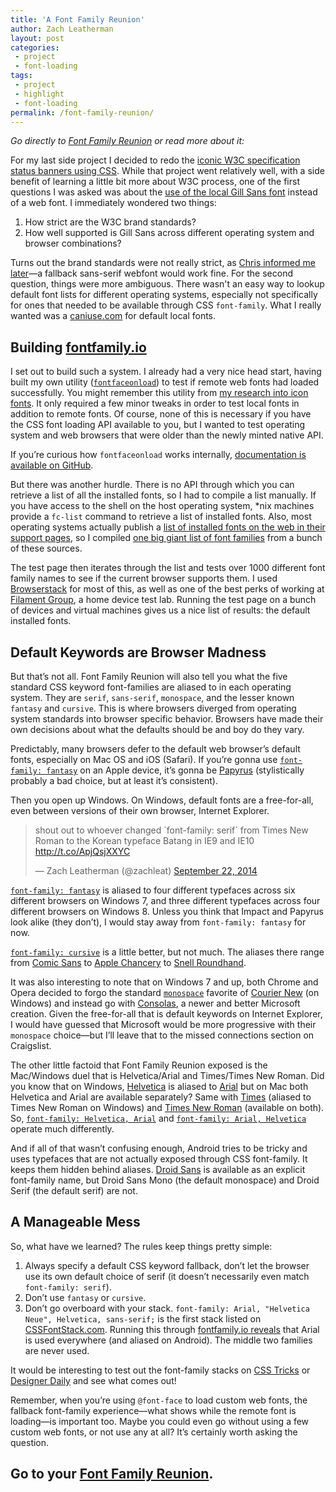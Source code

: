 ```yaml
---
title: 'A Font Family Reunion'
author: Zach Leatherman
layout: post
categories:
 - project
 - font-loading
tags:
 - project
 - highlight
 - font-loading
permalink: /font-family-reunion/
---
```


*Go directly to [Font Family Reunion](http://fontfamily.io/) or read more about it:*

For my last side project I decided to redo the [iconic W3C specification status banners using CSS](/web/w3c-status-banners/). While that project went relatively well, with a side benefit of learning a little bit more about W3C process, one of the first questions I was asked was about the [use of the local Gill Sans font](https://twitter.com/svgeesus/status/504262420203057153) instead of a web font. I immediately wondered two things:

1. How strict are the W3C brand standards?
1. How well supported is Gill Sans across different operating system and browser combinations?

Turns out the brand standards were not really strict, as [Chris informed me later](https://twitter.com/svgeesus/status/506441366344568833)—a fallback sans-serif webfont would work fine. For the second question, things were more ambiguous. There wasn't an easy way to lookup default font lists for different operating systems, especially not specifically for ones that needed to be available through CSS `font-family`. What I really wanted was a [caniuse.com](http://caniuse.com/) for default local fonts.

## Building [fontfamily.io](http://fontfamily.io/)

I set out to build such a system. I already had a very nice head start, having built my own utility ([`fontfaceonload`](https://github.com/zachleat/fontfaceonload)) to test if remote web fonts had loaded successfully. You might remember this utility from [my research into icon fonts](https://github.com/filamentgroup/a-font-garde). It only required a few minor tweaks in order to test local fonts in addition to remote fonts. Of course, none of this is necessary if you have the CSS font loading API available to you, but I wanted to test operating system and web browsers that were older than the newly minted native API.

If you’re curious how `fontfaceonload` works internally, [documentation is available on GitHub](https://github.com/zachleat/fontfaceonload#how-it-works).

But there was another hurdle. There is no API through which you can retrieve a list of all the installed fonts, so I had to compile a list manually. If you have access to the shell on the host operating system, *nix machines provide a `fc-list` command to retrieve a list of installed fonts. Also, most operating systems actually publish a [list of installed fonts on the web in their support pages](https://github.com/zachleat/font-family-reunion/blob/master/artifacts/source-list.txt), so I compiled [one big giant list of font families](https://github.com/zachleat/font-family-reunion/blob/master/test/src/font-families.json) from a bunch of these sources.

The test page then iterates through the list and tests over 1000 different font family names to see if the current browser supports them. I used [Browserstack](browserstack.com) for most of this, as well as one of the best perks of working at [Filament Group](http://filamentgroup.com/), a home device test lab. Running the test page on a bunch of devices and virtual machines gives us a nice list of results: the default installed fonts.

## Default Keywords are Browser Madness

But that’s not all. Font Family Reunion will also tell you what the five standard CSS keyword font-families are aliased to in each operating system. They are `serif`, `sans-serif`, `monospace`, and the lesser known `fantasy` and `cursive`. This is where browsers diverged from operating system standards into browser specific behavior. Browsers have made their own decisions about what the defaults should be and boy do they vary.

Predictably, many browsers defer to the default web browser’s default fonts, especially on Mac OS and iOS (Safari). If you’re gonna use [`font-family: fantasy`](http://fontfamily.io/fantasy) on an Apple device, it’s gonna be [Papyrus](http://fontfamily.io/Papyrus) (stylistically probably a bad choice, but at least it’s consistent).

Then you open up Windows. On Windows, default fonts are a free-for-all, even between versions of their own browser, Internet Explorer.

<blockquote class="twitter-tweet" data-cards="hidden" lang="en"><p>shout out to whoever changed `font-family: serif` from Times New Roman to the Korean typeface Batang in IE9 and IE10 <a href="http://t.co/ApjQsjXXYC">http://t.co/ApjQsjXXYC</a></p>&mdash; Zach Leatherman (@zachleat) <a href="https://twitter.com/zachleat/status/514067972626087936">September 22, 2014</a></blockquote>

[`font-family: fantasy`](http://fontfamily.io/fantasy) is aliased to four different typefaces across six different browsers on Windows 7, and three different typefaces across four different browsers on Windows 8. Unless you think that Impact and Papyrus look alike (they don’t), I would stay away from `font-family: fantasy` for now.

[`font-family: cursive`](http://fontfamily.io/cursive) is a little better, but not much. The aliases there range from [Comic Sans](http://fontfamily.io/Comic_Sans_MS) to [Apple Chancery](http://fontfamily.io/Apple_Chancery) to [Snell Roundhand](http://fontfamily.io/Snell_Roundhand).

It was also interesting to note that on Windows 7 and up, both Chrome and Opera decided to forgo the standard [`monospace`](http://fontfamily.io/monospace) favorite of [Courier New](http://fontfamily.io/Courier_New) (on Windows) and instead go with [Consolas](http://fontfamily.io/Consolas), a newer and better Microsoft creation. Given the free-for-all that is default keywords on Internet Explorer, I would have guessed that Microsoft would be more progressive with their `monospace` choice—but I’ll leave that to the missed connections section on Craigslist.

The other little factoid that Font Family Reunion exposed is the Mac/Windows duel that is Helvetica/Arial and Times/Times New Roman. Did you know that on Windows, [Helvetica](http://fontfamily.io/Helvetica) is aliased to [Arial](http://fontfamily.io/Arial) but on Mac both Helvetica and Arial are available separately? Same with [Times](http://fontfamily.io/Times) (aliased to Times New Roman on Windows) and [Times New Roman](http://fontfamily.io/Times_New_Roman) (available on both). So, [`font-family: Helvetica, Arial`](http://fontfamily.io/Helvetica,Arial) and [`font-family: Arial, Helvetica`](http://fontfamily.io/Arial,Helvetica) operate much differently.

And if all of that wasn’t confusing enough, Android tries to be tricky and uses typefaces that are not actually exposed through CSS font-family. It keeps them hidden behind aliases. [Droid Sans](http://fontfamily.io/Droid_Sans) is available as an explicit font-family name, but Droid Sans Mono (the default monospace) and Droid Serif (the default serif) are not.

## A Manageable Mess

So, what have we learned? The rules keep things pretty simple:

1. Always specify a default CSS keyword fallback, don’t let the browser use its own default choice of serif (it doesn’t necessarily even match `font-family: serif`).
1. Don’t use `fantasy` or `cursive`.
1. Don’t go overboard with your stack. `font-family: Arial, "Helvetica Neue", Helvetica, sans-serif;` is the first stack listed on [CSSFontStack.com](http://cssfontstack.com/). Running this through [fontfamily.io reveals](http://fontfamily.io/Arial,Helvetica_Neue,Helvetica,sans-serif) that Arial is used everywhere (and aliased on Android). The middle two families are never used.

It would be interesting to test out the font-family stacks on [CSS Tricks](http://css-tricks.com/snippets/css/font-stacks/) or [Designer Daily](http://www.designer-daily.com/10-fonts-that-are-safe-to-use-with-css-34474) and see what comes out!

Remember, when you’re using `@font-face` to load custom web fonts, the fallback font-family experience—what shows while the remote font is loading—is important too. Maybe you could even go without using a few custom web fonts, or not use any at all? It’s certainly worth asking the question.

## Go to your [Font Family Reunion](http://fontfamily.io/).